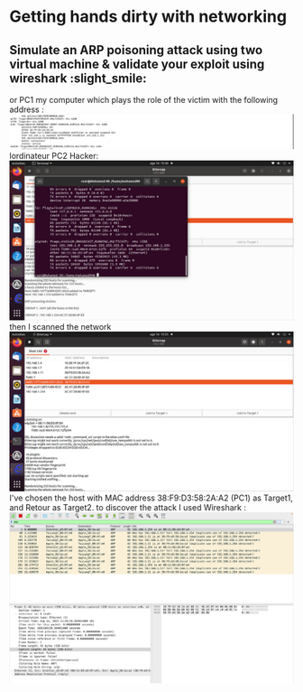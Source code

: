 # Getting hands dirty with networking
## Simulate an ARP poisoning attack using two virtual machine & validate your exploit using wireshark :slight_smile:
or PC1 my computer which plays the role of the victim with the following address : 
![Alt text](<Screenshot 2023-08-16 at 15.31.28.png>)
lordinateur PC2 Hacker:
![Alt text](<WhatsApp Image 2023-08-16 at 16.35.15.jpeg>)
then I scanned the network 
![Alt text](<WhatsApp Image 2023-08-16 at 16.35.15 (1).jpeg>)
I've chosen the host with MAC address 38:F9:D3:58:2A:A2 (PC1) as Target1, and Retour as Target2. 
to discover the attack I used Wireshark :
![Alt text](<Screenshot 2023-08-16 at 15.29.23.png>)
